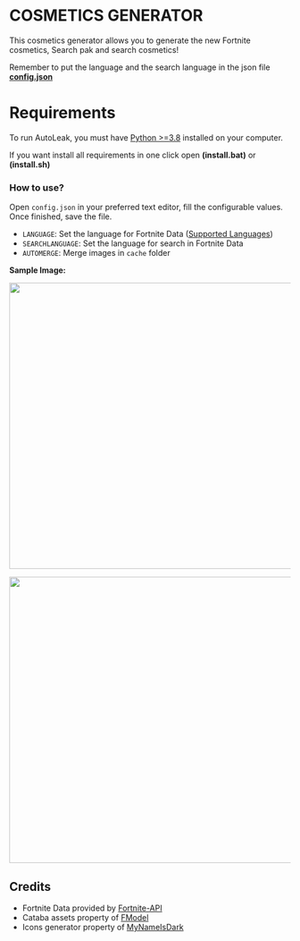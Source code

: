 # COSMETICS GENERATOR

This cosmetics generator allows you to generate the new Fortnite cosmetics, Search pak and search cosmetics!

Remember to put the language and the search language in the json file [**config.json**](https://github.com/djlorenzouasset/Cosmetics-Generator/blob/main/config.json)


# Requirements

To run AutoLeak, you must have [Python >=3.8](https://www.python.org/downloads/) installed on your computer.

If you want install all requirements in one click open **(install.bat)** or **(install.sh)**


### How to use?

Open `config.json` in your preferred text editor, fill the configurable values. Once finished, save the file.

- `LANGUAGE`: Set the language for Fortnite Data ([Supported Languages](https://fortnite-api.com/documentation))
- `SEARCHLANGUAGE`: Set the language for search in Fortnite Data
- `AUTOMERGE`: Merge images in `cache` folder

**Sample Image:**

<p align="left">
    <img src="https://cdn.discordapp.com/attachments/839253012765343764/895412164247035994/newcosmetics.jpg" width="512" draggable="false">
</p>

<p align="left">
    <img src="https://cdn.discordapp.com/attachments/839253012765343764/895412183733768282/CID_A_210_Athena_Commando_F_RenegadeSkull.png" width="512" draggable="false">
</p>

## Credits

- Fortnite Data provided by [Fortnite-API](https://fortnite-api.com/)
- Cataba assets property of [FModel](https://github.com/iAmAsval/FModel)
- Icons generator property of [MyNameIsDark](https://github.com/MyNameIsDark01)
